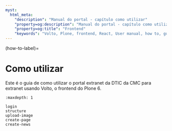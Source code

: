 ```yaml
---
myst:
  html_meta:
    "description": "Manual do portal - capítulo como utilizar"
    "property=og:description": "Manual do portal - capítulo como utilizar"
    "property=og:title": "Frontend"
    "keywords": "Volto, Plone, frontend, React, User manual, how to, guia como fazer"
---
```



(how-to-label)=

# Como utilizar 

Este é o guia de como utilizar o portal extranet da DTIC da CMC para extranet usando Volto, o frontend do Plone 6.

```{toctree}
:maxdepth: 1

login
structure
upload-image
create-page
create-news
```

